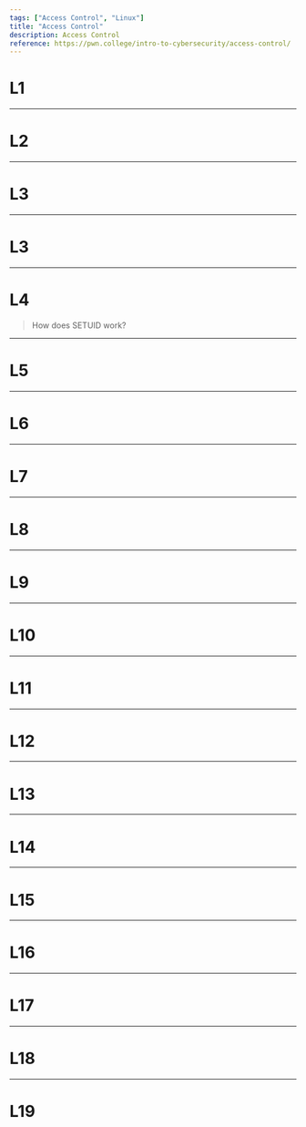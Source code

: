 ```yaml
---
tags: ["Access Control", "Linux"]
title: "Access Control"
description: Access Control
reference: https://pwn.college/intro-to-cybersecurity/access-control/
---
```


# L1

--- 

# L2

--- 

# L3

--- 

# L3

--- 

# L4

> How does SETUID work?

---

# L5

--- 

# L6

--- 

# L7

--- 

# L8

--- 

# L9

---

# L10

---

# L11

---

# L12

---

# L13

---

# L14

---

# L15

---

# L16

---

# L17

---

# L18

---

# L19

